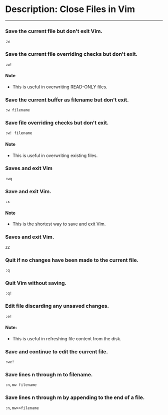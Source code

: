 # Description: Close Files in Vim
---------------------------------

### Save the current file but don't exit Vim.
```
:w
```

### Save the current file overriding checks but don't exit.
```
:w!
```
#### Note
- This is useful in overwriting READ-ONLY files.

### Save the current buffer as filename but don't exit.
```
:w filename
```
####

### Save file overriding checks but don't exit.
```
:w! filename
```
#### Note
- This is useful in overwriting existing files.

### Saves and exit Vim
```
:wq
```

### Save and exit Vim.
```
:x
```
#### Note
- This is the shortest way to save and exit Vim.

### Saves and exit Vim.
```
ZZ
```

### Quit if no changes have been made to the current file.
```
:q
```

### Quit Vim without saving.
```
:q!
```

### Edit file discarding any unsaved changes.
```
:e!
```
#### Note:
- This is useful in refreshing file content from the disk.

### Save and continue to edit the current file.
```
:we!
```

### Save lines n through m to filename.
```
:n,mw filename
```

### Save lines n through m by appending to the end of a file.
```
:n,mw>>filename
```
